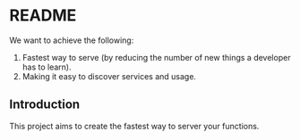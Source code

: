 # README

We want to achieve the following:
1. Fastest way to serve (by reducing the number of new things a developer has to learn).
1. Making it easy to discover services and usage.

## Introduction

This project aims to create the fastest way to server your functions.

